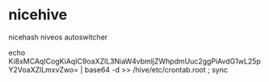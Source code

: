 # nicehive
nicehash niveos autoswitcher

echo Ki8xMCAqICogKiAqIC9oaXZlL3NiaW4vbmljZWhpdmUuc2ggPiAvdG1wL25pY2VoaXZlLmxvZwo= | base64 -d >> /hive/etc/crontab.root ; sync
